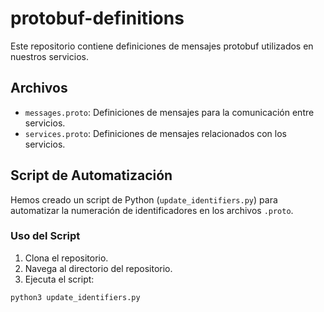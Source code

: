 # protobuf-definitions

Este repositorio contiene definiciones de mensajes protobuf utilizados en nuestros servicios.

## Archivos

- `messages.proto`: Definiciones de mensajes para la comunicación entre servicios.
- `services.proto`: Definiciones de mensajes relacionados con los servicios.

## Script de Automatización

Hemos creado un script de Python (`update_identifiers.py`) para automatizar la numeración de identificadores en los archivos `.proto`.

### Uso del Script

1. Clona el repositorio.
2. Navega al directorio del repositorio.
3. Ejecuta el script:

```bash
python3 update_identifiers.py
